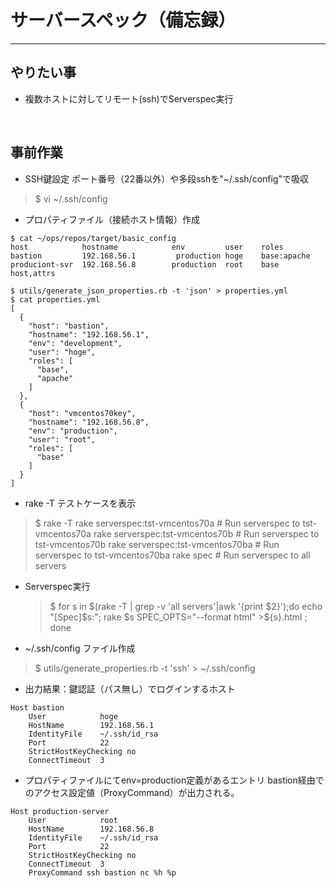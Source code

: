 # サーバースペック（備忘録）

---

## やりたい事
- 複数ホストに対してリモート(ssh)でServerspec実行
<br>

## 事前作業

- SSH鍵設定
ポート番号（22番以外）や多段sshを"~/.ssh/config"で吸収

> \$ vi ~/.ssh/config

- プロパティファイル（接続ホスト情報）作成

```
$ cat ~/ops/repos/target/basic_config 
host            hostname            env         user    roles
bastion         192.168.56.1         production hoge    base:apache
produciont-svr  192.168.56.8        production  root    base
host,attrs

$ utils/generate_json_properties.rb -t 'json' > properties.yml
$ cat properties.yml
[
  {
    "host": "bastion",
    "hostname": "192.168.56.1",
    "env": "development",
    "user": "hoge",
    "roles": [
      "base",
      "apache"
    ]
  },
  {
    "host": "vmcentos70key",
    "hostname": "192.168.56.8",
    "env": "production",
    "user": "root",
    "roles": [
      "base"
    ]
  }
]
```
    

- rake -T
テストケースを表示
> \$ rake -T
rake serverspec:tst-vmcentos70a   # Run serverspec to tst-vmcentos70a
rake serverspec:tst-vmcentos70b   # Run serverspec to tst-vmcentos70b
rake serverspec:tst-vmcentos70ba  # Run serverspec to tst-vmcentos70ba
rake spec                         # Run serverspec to all servers

- Serverspec実行
  > \$ for s in \$(rake -T | grep -v 'all servers'|awk '{print \$2}');do echo "[Spec]\$s:"; rake \$s SPEC_OPTS="--format html" >\${s}.html ; done

- ~/.ssh/config
ファイル作成 
> \$ utils/generate_properties.rb -t 'ssh'  > ~/.ssh/config

- 出力結果：鍵認証（パス無し）でログインするホスト

```
Host bastion
    User            hoge
    HostName        192.168.56.1
    IdentityFile    ~/.ssh/id_rsa
    Port            22
    StrictHostKeyChecking no
    ConnectTimeout  3
```

- プロパティファイルにてenv=production定義があるエントリ
bastion経由でのアクセス設定値（ProxyCommand）が出力される。
```
Host production-server
    User            root
    HostName        192.168.56.8
    IdentityFile    ~/.ssh/id_rsa
    Port            22
    StrictHostKeyChecking no
    ConnectTimeout  3
    ProxyCommand ssh bastion nc %h %p
```
